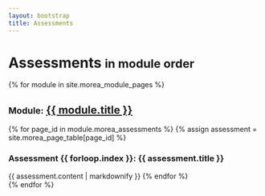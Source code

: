 ```yaml
---
layout: bootstrap
title: Assessments
---
```


<div class="container">
  <h1>Assessments <small>in module order</small></h1>
</div>

{% for module in site.morea_module_pages %}
<div class="{% cycle 'light-gray-background', 'white-background' %}">
  <div class="container">
    <h2><small>Module:</small> <a href="{{ module.url }}">{{ module.title }}</a></h2>
    {% for page_id in module.morea_assessments %}
      {% assign assessment = site.morea_page_table[page_id] %}
      <h3>Assessment {{ forloop.index }}: {{ assessment.title }}</h3>
      {{ assessment.content | markdownify }}
    {% endfor %}
  </div>
</div>
{% endfor %}